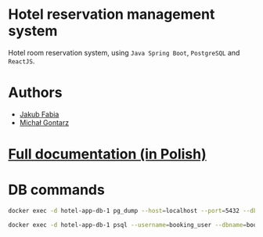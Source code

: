 # Hotel reservation management system

Hotel room reservation system, using `Java Spring Boot`, `PostgreSQL` and `ReactJS`.

# Authors

- [Jakub Fabia](https://github.com/jakub-fabia)
- [Michał Gontarz](https://github.com/gontarsky04)

# [Full documentation (in Polish)](./raport/Jakub%20Fabia,%20Michal%20Gontarz%20-%20Miniprojekt.md)

# DB commands

```bash
docker exec -d hotel-app-db-1 pg_dump --host=localhost --port=5432 --dbname=booking --username=booking_user --file=/home/snapshot.sql
```

```bash
docker exec -d hotel-app-db-1 psql --username=booking_user --dbname=booking --file=/home/snapshot.sql
```